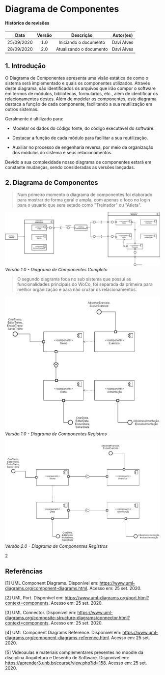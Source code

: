# Diagrama de Componentes

#### Histórico de revisões
|    Data    | Versão |       Descrição       |    Autor(es)     |
| :--------: | :----: | :-------------------: | :--------------: |
| 25/09/2020 |  1.0   | Iniciando o documento | Davi Alves |
| 28/09/2020 |  2.0   | Atualizando o documento | Davi Alves |

## 1. Introdução

O Diagrama de Componentes apresenta uma visão estática de como o sistema será implementado e quais os componentes utilizados. Através deste diagrama, são identificados os arquivos que irão compor o software em termos de módulos, bibliotecas, formulários, etc., além de identificar os relacionamentos destes. Além de modelar os componentes, este diagrama destaca a função de cada componente, facilitando a sua reutilização em outros sistemas.

Geralmente é ultilizado para:

- Modelar os dados do código fonte, do código executável do software.

- Destacar a função de cada módulo para facilitar a sua reutilização.

- Auxiliar no processo de engenharia reversa, por meio da organização dos módulos do sistema e seus relacionamentos.

Devido a sua complexidade nosso diagrama de componentes estará em constante mudanças, sendo consideradas as versões lançadas.


## 2. Diagrama de Componentes

> Num primeiro momento o diagrama de componentes foi elaborado para mostrar de forma geral e ampla, com apenas o foco no login para o usuario que sera setado como "Treinador" ou "Atleta".

![Diagrama de Componentes Completo v1](../../images/component-diagram-full-v1.png)
*Versão 1.0 - Diagrama de Componentes Completo* 

> O segundo diagrama foca no sub sistema que possui as funcionalidades principais do WoCo, foi separada da primeira para melhor organização e para não cruzar os relacionamentos. 


![Diagrama de Componentes Registros v1](../../images/component-diagram-v1.png)
*Versão 1.0 - Diagrama de Componentes Registros*

![Diagrama de Componentes Registros v2](../../images/component-diagram-v2.png)
*Versão 2.0 - Diagrama de Componentes Registros*

2
## Referências

[1] UML Component Diagrams. Disponível em: <https://www.uml-diagrams.org/component-diagrams.html>. Acesso em: 25 set. 2020.

[2] UML Port. Disponível em: <https://www.uml-diagrams.org/port.html?context=components>. Acesso em: 25 set. 2020.

[3] UML Connector. Disponível em: <https://www.uml-diagrams.org/composite-structure-diagrams/connector.html?context=components>. Acesso em: 25 set. 2020.

[4] UML Component Diagrams Reference. Disponível em: <https://www.uml-diagrams.org/component-diagrams-reference.html>. Acesso em: 25 set. 2020.

[5] Videoaulas e materiais complementares presentes no moodle da disciplina Arquitetura e Desenho de Software. Disponível em: <https://aprender3.unb.br/course/view.php?id=158>. Acesso em: 25 set. 2020.
